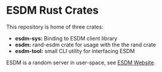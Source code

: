 # ESDM Rust Crates

This repository is home of three crates:

* **esdm-sys:** Binding to ESDM client library
* **esdm:** rand-esdm crate for usage with the the rand crate
* **esdm-tool:** small CLI utility for interfacing ESDM

ESDM is a random server in user-space, see [ESDM Website](www.chronox.de/esdm).